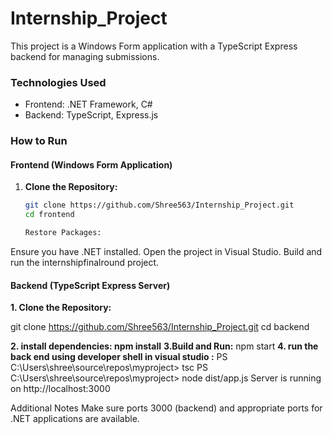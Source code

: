 # Internship_Project


This project is a Windows Form application with a TypeScript Express backend for managing submissions.

### Technologies Used

- Frontend: .NET Framework, C#
- Backend: TypeScript, Express.js

### How to Run

#### Frontend (Windows Form Application)

1. **Clone the Repository:**
   ```bash
   git clone https://github.com/Shree563/Internship_Project.git
   cd frontend

   Restore Packages:
Ensure you have .NET installed.
Open the project in Visual Studio.
Build and run the internshipfinalround project.



#### Backend (TypeScript Express Server)
**1. Clone the Repository:**

git clone https://github.com/Shree563/Internship_Project.git
cd backend

**2. install dependencies: npm install**
**3.Build and Run:** npm start
**4. run the back end using developer shell in visual studio :**
PS C:\Users\shree\source\repos\myproject> tsc
PS C:\Users\shree\source\repos\myproject> node dist/app.js
Server is running on http://localhost:3000


Additional Notes
Make sure ports 3000 (backend) and appropriate ports for .NET applications are available.
